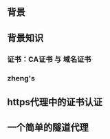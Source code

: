 ## 背景

## 背景知识
### 证书：CA证书 与 域名证书

### zheng's


## https代理中的证书认证

## 一个简单的隧道代理
<!--stackedit_data:
eyJoaXN0b3J5IjpbLTU0Mjg1MTY3XX0=
-->
